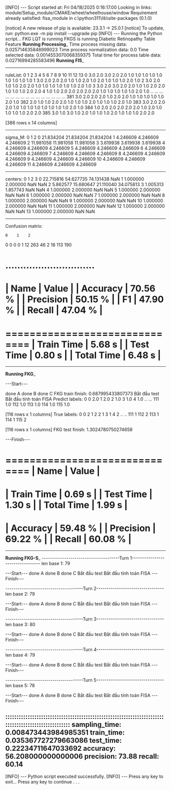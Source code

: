 [INFO] --- Script started at: Fri 04/18/2025  0:16:17.00
Looking in links: module/Setup_module/CMAKE/wheel/wheelhouse/window
Requirement already satisfied: fisa_module in c:\python311\lib\site-packages (0.1.0)

[notice] A new release of pip is available: 23.3.1 -> 25.0.1
[notice] To update, run: python.exe -m pip install --upgrade pip
[INFO] --- Running the Python script...
FKG LQT is running
FKGS is running
Diabetic Retinopathy Table Feature
__________Running Processing___________
Time process missing data: 0.025714635848999023
Time process normalization data: 0.0
Time selected data: 0.0014553070068359375
Total time for process table data: 0.02716994285583496
__________Running FIS___________


****************************************************************************************************
ruleList:
       0    1    2    3    4    5    6    7    8    9    10   11   12   13
0    3.0  2.0  3.0  2.0  2.0  1.0  1.0  1.0  1.0  1.0  1.0  1.0  1.0  1.0
1    3.0  2.0  2.0  2.0  1.0  1.0  2.0  1.0  2.0  1.0  1.0  1.0  2.0  1.0
2    3.0  2.0  1.0  1.0  2.0  2.0  1.0  1.0  1.0  1.0  1.0  1.0  2.0  1.0
3    3.0  2.0  3.0  2.0  2.0  1.0  1.0  2.0  2.0  1.0  1.0  1.0  2.0  2.0
4    1.0  1.0  2.0  2.0  2.0  2.0  2.0  1.0  1.0  1.0  1.0  1.0  2.0  1.0
..   ...  ...  ...  ...  ...  ...  ...  ...  ...  ...  ...  ...  ...  ...
381  3.0  2.0  2.0  2.0  1.0  2.0  2.0  1.0  1.0  1.0  1.0  1.0  2.0  1.0
382  2.0  1.0  1.0  2.0  2.0  1.0  1.0  1.0  2.0  1.0  1.0  1.0  2.0  1.0
383  3.0  2.0  2.0  2.0  1.0  1.0  1.0  1.0  1.0  1.0  1.0  1.0  2.0  1.0
384  1.0  2.0  2.0  2.0  2.0  2.0  1.0  2.0  1.0  1.0  1.0  1.0  2.0  2.0
385  3.0  1.0  3.0  1.0  2.0  1.0  1.0  1.0  2.0  1.0  1.0  1.0  2.0  2.0

[386 rows x 14 columns]


****************************************************************************************************
sigma_M:
             0          1          2
0   21.834204  21.834204  21.834204
1    4.246609   4.246609   4.246609
2   11.981058  11.981058  11.981058
3    3.619938   3.619938   3.619938
4    4.246609   4.246609   4.246609
5    4.246609   4.246609   4.246609
6    4.246609   4.246609   4.246609
7    4.246609   4.246609   4.246609
8    4.246609   4.246609   4.246609
9    4.246609   4.246609   4.246609
10   4.246609   4.246609   4.246609
11   4.246609   4.246609   4.246609


****************************************************************************************************
centers:
             0          1          2          3
0   22.715816  54.627735  74.131438        NaN
1    1.000000   2.000000        NaN        NaN
2    5.862577  15.680647  21.110040  34.075813
3    1.005313   1.857743        NaN        NaN
4    1.000000   2.000000        NaN        NaN
5    1.000000   2.000000        NaN        NaN
6    1.000000   2.000000        NaN        NaN
7    1.000000   2.000000        NaN        NaN
8    1.000000   2.000000        NaN        NaN
9    1.000000   2.000000        NaN        NaN
10   1.000000   2.000000        NaN        NaN
11   1.000000   2.000000        NaN        NaN
12   1.000000   2.000000        NaN        NaN
13   1.000000   2.000000        NaN        NaN


****************************************************************************************************
Confusion matrix:

    0    1    2
0   0    0    0
1  12  263   46
2  18  113  190

..............................
==============================
| Name            |      Value |
| Accuracy        |      70.56 % |
| Precision       |      50.15 % |
| F1              |      47.90 % |
| Recall          |      47.04 % |
==============================
==============================
| Train Time      |       5.68 s |
| Test Time       |       0.80 s |
| Total Time      |       6.48 s |
==============================
--------------------------------
__________Running FKG___________

---Start---

done A
done B
done C
FKG train finish:  0.687995433807373
Bắt đầu test
Bắt đầu tính toán FISA
Predict labels:
        0
0    2.0
1    2.0
2    1.0
3    1.0
4    1.0
..   ...
111  1.0
112  1.0
113  1.0
114  1.0
115  1.0

[116 rows x 1 columns]
True labels:
      0
0    2
1    2
2    1
3    1
4    2
..  ..
111  1
112  2
113  1
114  1
115  2

[116 rows x 1 columns]
FKG test finish:  1.3024780750274658

---Finish---

==============================
| Name            |      Value |
==============================
| Train Time      |       0.69 s |
| Test Time       |       1.30 s |
| Total Time      |       1.99 s |
==============================
| Accuracy        |      59.48 % |
| Precision       |      69.22 % |
| Recall          |      60.08 % |
==============================
--------------------------------
__________Running FKG-S___________
--------------------------------------Turn 1---------------------------------
len base 1: 79

---Start---
done A
done B
done C
Bắt đầu test
Bắt đầu tính toán FISA
---Finish---

--------------------------------------Turn 2---------------------------------
len base 2: 79

---Start---
done A
done B
done C
Bắt đầu test
Bắt đầu tính toán FISA
---Finish---

--------------------------------------Turn 3---------------------------------
len base 3: 80

---Start---
done A
done B
done C
Bắt đầu test
Bắt đầu tính toán FISA
---Finish---

--------------------------------------Turn 4---------------------------------
len base 4: 79

---Start---
done A
done B
done C
Bắt đầu test
Bắt đầu tính toán FISA
---Finish---

--------------------------------------Turn 5---------------------------------
len base 5: 78

---Start---
done A
done B
done C
Bắt đầu test
Bắt đầu tính toán FISA
---Finish---

::::::::::::::::::::::::::::::::::::::::::::::::::::::::::::::::::::::::::::::::::::::::::::::::::::
sampling_time: 0.008473443984985351
train_time: 0.035367727279663086
test_time: 0.22234711647033692
accuracy: 56.208000000000006
precision: 73.88
recall: 60.14
----------------------------------------------------------------------------------------------------
[INFO] --- Python script executed successfully.
[INFO] --- Press any key to exit...
Press any key to continue . . .